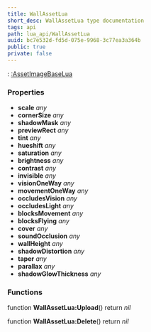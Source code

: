 ```yaml
---
title: WallAssetLua
short_desc: WallAssetLua type documentation
tags: api
path: lua_api/WallAssetLua
uuid: bc7e532d-fd5d-075e-9968-3c77ea3a364b
public: true
private: false
---
```


 : [:AssetImageBaseLua](/lua_api/WallAssetLua)

### Properties

* **scale** *any* 
* **cornerSize** *any* 
* **shadowMask** *any* 
* **previewRect** *any* 
* **tint** *any* 
* **hueshift** *any* 
* **saturation** *any* 
* **brightness** *any* 
* **contrast** *any* 
* **invisible** *any* 
* **visionOneWay** *any* 
* **movementOneWay** *any* 
* **occludesVision** *any* 
* **occludesLight** *any* 
* **blocksMovement** *any* 
* **blocksFlying** *any* 
* **cover** *any* 
* **soundOcclusion** *any* 
* **wallHeight** *any* 
* **shadowDistortion** *any* 
* **taper** *any* 
* **parallax** *any* 
* **shadowGlowThickness** *any* 

### Functions

function **WallAssetLua:Upload**()
  return *nil*

function **WallAssetLua:Delete**()
  return *nil*
